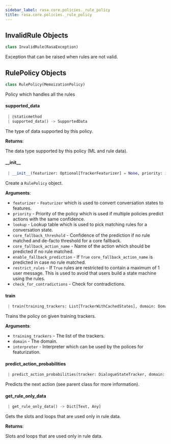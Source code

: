 ```yaml
---
sidebar_label: rasa.core.policies._rule_policy
title: rasa.core.policies._rule_policy
---
```

## InvalidRule Objects

```python
class InvalidRule(RasaException)
```

Exception that can be raised when rules are not valid.

## RulePolicy Objects

```python
class RulePolicy(MemoizationPolicy)
```

Policy which handles all the rules

#### supported\_data

```python
 | @staticmethod
 | supported_data() -> SupportedData
```

The type of data supported by this policy.

**Returns**:

  The data type supported by this policy (ML and rule data).

#### \_\_init\_\_

```python
 | __init__(featurizer: Optional[TrackerFeaturizer] = None, priority: int = RULE_POLICY_PRIORITY, lookup: Optional[Dict] = None, core_fallback_threshold: float = DEFAULT_CORE_FALLBACK_THRESHOLD, core_fallback_action_name: Text = ACTION_DEFAULT_FALLBACK_NAME, enable_fallback_prediction: bool = True, restrict_rules: bool = True, check_for_contradictions: bool = True, **kwargs: Any, ,) -> None
```

Create a `RulePolicy` object.

**Arguments**:

- `featurizer` - `Featurizer` which is used to convert conversation states to
  features.
- `priority` - Priority of the policy which is used if multiple policies predict
  actions with the same confidence.
- `lookup` - Lookup table which is used to pick matching rules for a conversation
  state.
- `core_fallback_threshold` - Confidence of the prediction if no rule matched
  and de-facto threshold for a core fallback.
- `core_fallback_action_name` - Name of the action which should be predicted
  if no rule matched.
- `enable_fallback_prediction` - If `True` `core_fallback_action_name` is
  predicted in case no rule matched.
- `restrict_rules` - If `True` rules are restricted to contain a maximum of 1
  user message. This is used to avoid that users build a state machine
  using the rules.
- `check_for_contradictions` - Check for contradictions.

#### train

```python
 | train(training_trackers: List[TrackerWithCachedStates], domain: Domain, interpreter: NaturalLanguageInterpreter, **kwargs: Any, ,) -> None
```

Trains the policy on given training trackers.

**Arguments**:

- `training_trackers` - The list of the trackers.
- `domain` - The domain.
- `interpreter` - Interpreter which can be used by the polices for featurization.

#### predict\_action\_probabilities

```python
 | predict_action_probabilities(tracker: DialogueStateTracker, domain: Domain, interpreter: NaturalLanguageInterpreter, **kwargs: Any, ,) -> "PolicyPrediction"
```

Predicts the next action (see parent class for more information).

#### get\_rule\_only\_data

```python
 | get_rule_only_data() -> Dict[Text, Any]
```

Gets the slots and loops that are used only in rule data.

**Returns**:

  Slots and loops that are used only in rule data.


